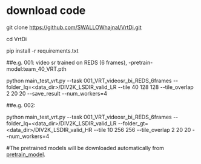 # download code
git clone https://github.com/SWALLOWhajnal/VrtDi.git

cd VrtDi

pip install -r requirements.txt



##e.g. 001:  video sr trained on REDS (6 frames),   -pretrain-model:team_40_VRT.pth

python main_test_vrt.py   --task 001_VRT_videosr_bi_REDS_6frames     --folder_lq=<data_dir>/DIV2K_LSDIR_valid_LR     --tile 40  128 128    --tile_overlap 2 20 20     --save_result      --num_workers=4



##e.g. 002:

python main_test_vrt.py    --task 001_VRT_videosr_bi_REDS_6frames    --folder_lq=<data_dir>/DIV2K_LSDIR_valid_LR     --folder_gt=<data_dir>/DIV2K_LSDIR_valid_HR    --tile 10 256 256       --tile_overlap 2 20 20    --num_workers=4



#The  pretrained models will be downloaded automatically from
[pretrain_model](https://drive.google.com/file/d/1lY1M_9UlgXr9VUzQAbYSTUdYjqoVmz3j/view?usp=sharing).


